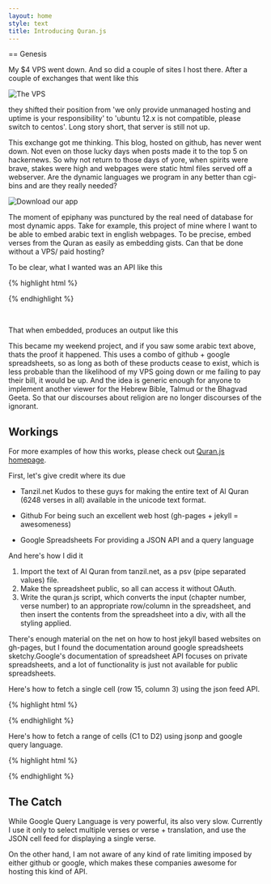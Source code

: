 ```yaml
---
layout: home
style: text
title: Introducing Quran.js
---
```


== Genesis

My $4 VPS went down. And so did a couple of sites I host there. After a couple of exchanges that went like this

![The VPS ](http://imgs.xkcd.com/comics/black_hat_support.png)

they shifted their position from 'we only provide unmanaged hosting and uptime is your responsibility' to 'ubuntu 12.x is not compatible, please switch to centos'. Long story short, that server is still not up.

This exchange got me thinking. This blog, hosted on github, has never went down. Not even on those lucky days when posts made it to the top 5 on hackernews. So why not return to those days of yore, when spirits were brave, stakes were high and webpages were static html files served off a webserver. Are the dynamic languages we program in any better than cgi-bins and are they really needed?

![Download our app ](http://imgs.xkcd.com/comics/app.png)

The moment of epiphany was punctured by the real need of database for most dynamic apps.  Take for example, this project of mine where I want to be able to embed arabic text in english webpages. To be precise, embed verses from the Quran as easily as embedding gists. Can that be done without a VPS/ paid hosting?

To be clear, what I wanted was an API like this

{% highlight html %}
<script chapter=15 verse=9 src="http://qzaidi.github.io/quran/js/quran.js">
</script>
{% endhighlight %}

<br/>

That when embedded, produces an output like this

<script chapter="15" verse="9" src="http://qzaidi.github.io/quran/js/quran.js">
</script>

This became my weekend project, and if you saw some arabic text above, thats the proof it happened. This uses a combo of github + google spreadsheets, so as long as both of these products cease to exist, which is less probable than the likelihood of my VPS going down or me failing to pay their bill, it would be up. And the idea is generic enough for anyone to implement another viewer for the Hebrew Bible, Talmud or the Bhagvad Geeta. So that our discourses about religion are no longer discourses of the ignorant.

<script chapter="31" verse="20" trans="#trans" src="http://qzaidi.github.io/quran/js/quran.js">
</script>
<blockquote id="trans">
</blockquote>

## Workings

For more examples of how this works, please check out [Quran.js homepage](http://qzaidi.github.io/quran/javascript). 

First, let's give credit where its due

- Tanzil.net
  Kudos to these guys for making the entire text of Al Quran (6248 verses in all) available in the unicode text format. 

- Github
  For being such an excellent web host (gh-pages + jekyll = awesomeness)

- Google Spreadsheets
  For providing a JSON API and a query language

And here's how I did it

1. Import the text of Al Quran from tanzil.net, as a psv (pipe separated values) file.
1. Make the spreadsheet public, so all can access it without OAuth.
1. Write the quran.js script, which converts the input (chapter number, verse number) to an appropriate row/column in the spreadsheet, and then insert 
the contents from the spreadsheet into a div, with all the styling applied.

There's enough material on the net on how to host jekyll based websites on gh-pages, but I found the documentation around google spreadsheets sketchy.Google's documentation of spreadsheet API focuses on private spreadsheets, and a lot of functionality is just not available for public spreadsheets.

Here's how to fetch a single cell (row 15, column 3) using the json feed API.

{% highlight html %}
<script src="docs.google.com/feeds/cells/<key>/od6/public/values/R15C3?alt=json-in-script&callback=<callbackfunc>"></script>
{% endhighlight %}

Here's how to fetch a range of cells (C1 to D2) using jsonp and google query language. 

{% highlight html %}
<script src="docs.google.com/tq?key=<key>&range=C1D2&tqx=responseHandler:<callbackfunc>"></script>
{% endhighlight %}

## The Catch
While Google Query Language is very powerful, its also very slow. Currently I use it only to select multiple verses or verse + translation, and use the JSON cell feed for displaying a single verse. 

On the other hand, I am not aware of any kind of rate limiting imposed by either github or google, which makes these companies awesome for hosting this kind of API.
